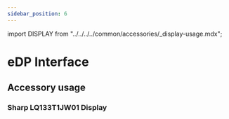 ```yaml
---
sidebar_position: 6
---
```


import DISPLAY from "../../../../common/accessories/\_display-usage.mdx";

# eDP Interface

## Accessory usage

### Sharp LQ133T1JW01 Display

<DISPLAY product="Radxa CM3 IO Board" display_connection_img="/img/cm3/cm3-io-edp-display.webp" model="radxa-cm3-io" rsetup_path="../../radxa-os/rsetup#overlays" display_name="Sharp LQ133T1JW01 Display" overlays_title="Enable Sharp LQ133T1JW01 Display" />
